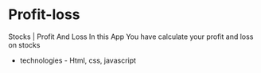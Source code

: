 # Profit-loss
 Stocks | Profit And Loss
 In this App You have calculate your profit and loss on stocks 
 
* technologies - Html, css, javascript
